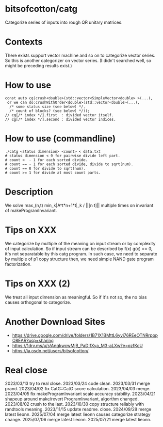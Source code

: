 # bitsofcotton/catg
Categorize series of inputs into rough QR unitary matrices.

# Contexts
There exists support vector machine and so on to categorize vector series.  
So this is another categorizer on vector series. (I didn't searched well, so might be preceding results exist.)

# How to use
    const auto cg(crush<double>(std::vector<SimpleVector<double> >(...),
     or we can do:crushWithOrder<double>(std::vector<double>(...),
      /* some status size (see below) */,
      /* count of blocks? (see below) */));
    // cg[/* index */].first  : divided vector itself.
    // cg[/* index */].second : divided vector indices.

# How to use (commandline)
    ./catg <status dimension> <count> < data.txt
    # status dimension < 0 for pairwise divide left part.
    # count <  - 1 for each sorted divide.
    # count == - 1 for each sorted divide, divide to sqrt(num).
    # count == 0 for divide to sqrt(num).
    # count >= 1 for divide at most count parts.

# Description
We solve max_(n,t) min_k|A^t\*n+1\*t|\_k / ||\[n t\]|| multiple times on invariant of makeProgramInvariant.

# Tips on XXX
We categorize by multiple of the meaning on input stream or by complexity of input calculation. So if input stream can be described by f(x) g(x) == 0, it's not separatable by this catg program. In such case, we need to separate by multiple of p1 copy structure then, we need simple NAND gate program factorization.

# Tips on XXX (2)
We treat all input dimension as meaningful.
So if it's not so, the no bias causes orthogonal to categorize.

# Another Download Sites
* https://drive.google.com/drive/folders/1B71X1BMttL6yyi76REeOTNRrpopO8EAR?usp=sharing
* https://1drv.ms/u/s!AnqkwcwMjB_PaDIfXya_M3-aLXw?e=qzfKcU
* https://ja.osdn.net/users/bitsofcotton/

# Real close
2023/03/13 try to real close.
2023/03/24 code clean.
2023/03/31 merge prand.
2023/04/02 fix CatG::CatG score calculation.
2023/04/03 merge.
2023/04/05 fix makeProgramInvariant scale accuracy stability.
2023/04/21 shapeup around make/revert ProgramInvariant, algorthm changed.
2023/08/02 crush to the last.
2023/10/30 copy structure reliably with randtools meaning.
2023/11/15 update readme. close.
2024/09/28 merge latest lieonn.
2025/07/04 merge latest lieonn causes categorize strategy change.
2025/07/06 merge latest lieonn.
2025/07/21 merge latest lieonn.

